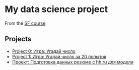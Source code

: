 # My data science project 
From the [SF course](https://skillfactory.ru/data-scientist-pro)

## Projects

* [Project 0: Игра: Угадай число](https://github.com/vadimkopytko/learning/tree/main/project_0)
* [Project 1: Игра: Угадай число за 20 попыток](https://github.com/vadimkopytko/learning/tree/main/project_1)
* [Проект: Подготовка данных резюме с hh.ru для модели](https://github.com/vadimkopytko/learning/tree/main/SkillFactory/PY-17_PROJECT-1)